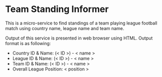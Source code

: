 # Team Standing Informer

This is a micro-service to find standings of a team playing league football match using country name, league name and team name.
 
Output of this service is presented in web browser using HTML. Output format is as following:

* Country ID & Name: (< ID >) - < name > 
* League ID & Name: (< ID >) - < name > 
* Team ID & Name: (< ID >) - < name > 
* Overall League Position: < position >
